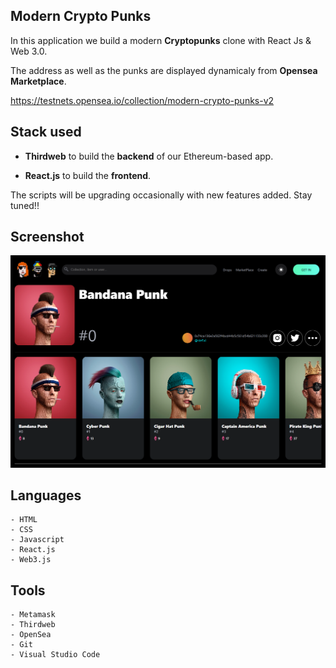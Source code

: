## Modern Crypto Punks

In this application we build a modern **Cryptopunks** clone with React Js & Web 3.0.<br>

The address as well as the punks are displayed dynamicaly from **Opensea Marketplace**.

https://testnets.opensea.io/collection/modern-crypto-punks-v2


## Stack used

- __Thirdweb__ to build the **backend** of our Ethereum-based app.

- __React.js__ to build the **frontend**.

The scripts will be upgrading occasionally with new features added. Stay tuned!!


## Screenshot

<img src="/src/assets/owner/screencapture-Modern-Crypto-Punks.png" alt="Alt text" title="Optional title">


## Languages
```
- HTML
- CSS
- Javascript
- React.js
- Web3.js
```


## Tools
```
- Metamask
- Thirdweb
- OpenSea
- Git
- Visual Studio Code
```
